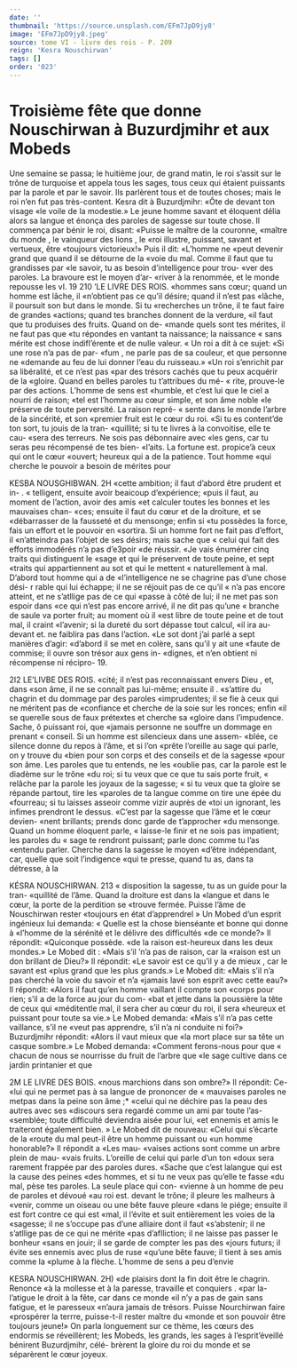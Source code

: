 ```yaml
---
date: ''
thumbnail: 'https://source.unsplash.com/EFm7JpD9jy8'
image: 'EFm7JpD9jy8.jpeg'
source: tome VI - livre des rois - P. 209
reign: 'Kesra Nouschirwan'
tags: []
order: '023'
---
```


# Troisième fête que donne Nouschirwan à Buzurdjmihr et aux Mobeds

Une semaine se passa; le huitième jour, de grand matin, le roi s’assit sur le trône de turquoise et appela tous les sages, tous ceux qui étaient puissants par la parole et par le savoir. Ils parlèrent tous et de toutes choses; mais le roi n’en fut pas très-content. Kesra dit à Buzurdjmihr: «Ôte de devant ton visage
«le voile de la modestie.» Le jeune homme savant et éloquent délia alors sa langue et énonça des paroles
de sagesse sur toute chose. Il commença par bénir
le roi, disant: «Puisse le maître de la couronne, «maître du monde , le vainqueur des lions , le «roi illustre, puissant, savant et vertueux, être «toujours victorieux!» Puis il dit: «L’homme ne
«peut devenir grand que quand il se détourne de la «voie du mal. Comme il faut que tu grandisses par «le savoir, tu as besoin d’intelligence pour trou- «ver des paroles. La bravoure est le moyen d’ar-
«river à la renommée, et le monde repousse les
vI. 19
210 ’LE LIVRE DES ROIS.
«hommes sans cœur; quand un homme est lâche, il «n’obtient pas ce qu’il désire; quand il n’est pas
«lâche, il poursuit son but dans le monde. Si tu «recherches un trône, il te faut faire de grandes «actions; quand tes branches donnent de la verdure, «il faut que tu produises des fruits. Quand on de- «mande quels sont tes mérites, il ne faut pas que «tu répondes en vantant ta naissance; la naissance
« sans mérite est chose indifl’érente et de nulle valeur.
« Un roi a dit à ce sujet: «Si une rose n’a pas de par-
«fum , ne parle pas de sa couleur, et que personne ne «demande au feu de lui donner l’eau du ruisseau.»
«Un roi s’enrichit par sa libéralité, et ce n’est pas
«par des trésors cachés que tu peux acquérir de la
«gloire. Quand en belles paroles tu t’attribues du mé-
« rite, prouve-le par des actions. L’homme de sens est «humble, et c’est lui que le ciel a nourri de raison;
«tel est l’homme au cœur simple, et son âme noble
«le préserve de toute perversité. La raison repré-
« sente dans le monde l’arbre de la sincérité, et son «premier fruit est le cœur du roi.
«Si tu es content’de ton sort, tu jouis de la tran- «quillité; si tu te livres à la convoitise, elle te cau- «sera des terreurs. Ne sois pas débonnaire avec «les gens, car tu seras peu récompensé de tes bien- «l’aits. La fortune est. propice’à ceux qui ont le cœur «ouvert; heureux qui a de la patience. Tout homme
«qui cherche le pouvoir a besoin de mérites pour

KESBA NOUSGHIBWAN. 2H «cette ambition; il faut d’abord être prudent et in-
. « telligent, ensuite avoir beaicoup d’expérience;
«puis il faut, au moment de l’action, avoir des amis
«et calculer toutes les bonnes et les mauvaises chan- «ces; ensuite il faut du cœur et de la droiture, et se «débarrasser de la fausseté et du mensonge; enfin si
«tu possèdes la force, fais un effort et le pouvoir en «sortira. Si un homme fort ne fait pas d’effort, il «n’atteindra pas l’objet de ses désirs; mais sache que
« celui qui fait des efforts immodérés n’a pas d’e3poir
«de réussir.
«Je vais énumérer cinq traits qui distinguent le «sage et qui le préservent de toute peine, et sept «traits qui appartiennent au sot et qui le mettent « naturellement à mal. D’abord tout homme qui a de «l’intelligence ne se chagrine pas d’une chose dési-
r rable qui lui échappe; il ne se réjouit pas de ce qu’il
« n’a pas encore atteint, et ne s’atllige pas de ce qui «passe à côté de lui; il ne met pas son espoir dans
«ce qui n’est pas encore arrivé, il ne dit pas qu’une
« branche de saule va porter fruit; au moment où il «est libre de toute peine et de tout mal, il craint «l’avenir; si la dureté du sort dépasse tout calcul,
«il ira au-devant et. ne faiblira pas dans l’action.
«Le sot dont j’ai parlé a sept manières d’agir:
«d’abord il se met en colère, sans qu’il y ait une
«faute de commise; il ouvre son trésor aux gens in- «dignes, et n’en obtient ni récompense ni récipro- 19.

2I2 LE’LIVBE DES ROIS.
«cité; il n’est pas reconnaissant envers Dieu , et, dans
«son âme, il ne se connaît pas lui-même; ensuite il . «s’attire du chagrin et du dommage par des paroles «imprudentes; il se fie à ceux qui ne méritent pas de «confiance et cherche de la soie sur les ronces; enfin «il se querelle sous de faux prétextes et cherche sa «gloire dans l’impudence. Sache, ô puissant roi, que «jamais personne ne souffre un dommage en prenant « conseil. Si un homme est silencieux dans une assem- «blée, ce silence donne du repos à l’âme, et si l’on
«prête l’oreille au sage qui parle, on y trouve du «bien pour son corps et des conseils et de la sagesse «pour son âme. Les paroles que tu entends, ne les «oublie pas, car la parole est le diadème sur le trône «du roi; si tu veux que ce que tu sais porte fruit, « relâche par la parole les joyaux de la sagesse;
« si tu veux que ta gloire se répande partout, tire les «paroles de ta langue comme on tire une épée du «fourreau; si tu laisses asseoir comme vizir auprès de «toi un ignorant, les infimes prendront le dessus. «C’est par la sagesse que l’âme et le cœur devien-
«nent brillants; prends donc garde de t’approcher «du mensonge. Quand un homme éloquent parle,
« laisse-le finir et ne sois pas impatient; les paroles du « sage te rendront puissant; parle donc comme tu l’as «entendu parler. Cherche dans la sagesse le moyen «d’être indépendant, car, quelle que soit l’indigence
«qui te presse, quand tu as, dans ta détresse, à la

KÉSRA NOUSCHIRWAN. 213
« disposition la sagesse, tu as un guide pour la tran- «quillité de l’âme. Quand la droiture est dans la «langue et dans le cœur, la porte de la perdition se «trouve fermée. Puisse l’âme de Nouschirwan rester «toujours en état d’apprendrel »
Un Mobed d’un esprit ingénieux lui demanda: « Quelle est la chose bienséante et bonne qui donne à «l’homme de la sérénité et le délivre des difficultés
«de ce monde?» Il répondit: «Quiconque possède.
«de la raison est-heureux dans les deux mondes.» Le Mobed dit : «Mais s’il ’n’a pas de raison, car la
«raison est un don brillant de Dieu?» Il répondit: «Le savoir est ce qu’il y a de mieux , car le savant est «plus grand que les plus grands.» Le Mobed dit: «Mais s’il n’a pas cherché la voie du savoir et n’a
«jamais lavé son esprit avec cette eau?» Il répondit: «Alors il faut qu’en homme vaillant il compte son «corps pour rien; s’il a de la force au jour du com- «bat et jette dans la poussière la tête de ceux qui
«méditentle mal, il sera cher au cœur du roi, il sera «heureux et puissant pour toute sa vie.» Le Mobed demanda: «Mais s’il n’a pas cette vaillance, s’il ne
«veut pas apprendre, s’il n’a ni conduite ni foi?»
Buzurdjmihr répondit: «Alors il vaut mieux que «la mort place sur sa tête un casque sombre.» Le Mobed demanda: «Comment ferons-nous pour que « chacun de nous se nourrisse du fruit de l’arbre que «le sage cultive dans ce jardin printanier et que

2M LE LIVRE DES BOIS.
«nous marchions dans son ombre?» Il répondit: Ce-
«lui qui ne permet pas à sa langue de prononcer de « mauvaises paroles ne metpas dans la peine son âme ;\* «celui qui ne déchire pas la peau des autres avec ses «discours sera regardé comme un ami par toute l’as- «semblée; toute difficulté deviendra aisée pour lui,
«et ennemis et amis le traiteront également bien. » Le Mobed dit de nouveau: «Celui qui s’écarte de la «route du mal peut-il être un homme puissant ou «un homme honorable?» Il répondit a «Les mau- «vaises actions sont comme un arbre plein de mau- «vais fruits. L’oreille de celui qui parle d’un ton
«doux sera rarement frappée par des paroles dures. «Sache que c’est lalangue qui est la cause des peines «des hommes, et si tu ne veux pas qu’elle te fasse «du mal, pèse tes paroles. La seule place qui con- «vienne à un homme de peu de paroles et dévoué
«au roi est. devant le trône; il pleure les malheurs à «venir, comme un oiseau ou une bête fauve pleure «dans le piége; ensuite il est fort contre ce qui est «mal, il l’évite et suit entièrement les voies de la «sagesse; il ne s’occupe pas d’une alliaire dont il faut «s’abstenir; il ne s’atllige pas de ce qui ne mérite
«pas d’aflliction; il ne laisse pas passer le bonheur «sans en jouir; il se garde de compter les pas des «jours futurs; il évite ses ennemis avec plus de ruse «qu’une bête fauve; il tient à ses amis comme la «plume à la flèche. L’homme de sens a peu d’envie

KESRA NOUSCHIRWAN. 2H) «de plaisirs dont la fin doit être le chagrin. Renonce
«à la mollesse et à la paresse, travaille et conquiers . «par la-l’atigue le droit à la fête, car dans ce monde
«il n’y a pas de gain sans fatigue, et le paresseux «n’aura jamais de trésors. Puisse Nourchirwan faire «prospérer la terrre, puisse-t-il rester maître du «monde et son pouvoir être toujours jeune!»
On parla longuement sur ce thème, les cœurs des endormis se réveillèrent; les Mobeds, les grands, les sages à l’esprit’éveillé bénirent Buzurdjmihr, célé-
brèrent la gloire du roi du monde et se séparèrent le cœur joyeux.
